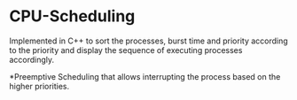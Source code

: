 # CPU-Scheduling

Implemented in C++ to sort the processes, burst time and priority according to the priority and display the sequence of executing processes accordingly.

*Preemptive Scheduling that allows interrupting the process based on the higher priorities.

